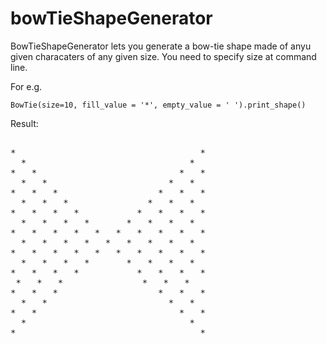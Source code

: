 # bowTieShapeGenerator

BowTieShapeGenerator lets you generate a bow-tie shape made of  anyu given characaters of  any given size.
You need to specify size at command line.

For e.g.

`BowTie(size=10, fill_value = '*', empty_value = ' ').print_shape()`

Result:

<pre>

*                                   *
  *                               *  
*   *                           *   *
  *   *                       *   *  
*   *   *                   *   *   *
  *   *   *               *   *   *  
*   *   *   *           *   *   *   *
  *   *   *   *       *   *   *   *  
*   *   *   *   *   *   *   *   *   *
  *   *   *   *   *   *   *   *   *  
*   *   *   *   *   *   *   *   *   *
  *   *   *   *       *   *   *   *  
*   *   *   *           *   *   *   *
 *   *   *               *   *   *  
*   *   *                   *   *   *
  *   *                       *   *  
*   *                           *   *
  *                               *  
*                                   *

</pre>